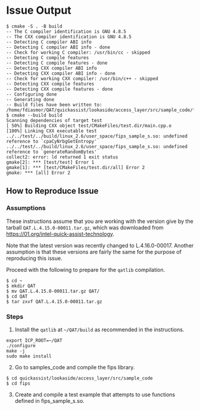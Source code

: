 #  Issue Output
```
$ cmake -S . -B build
-- The C compiler identification is GNU 4.8.5
-- The CXX compiler identification is GNU 4.8.5
-- Detecting C compiler ABI info
-- Detecting C compiler ABI info - done
-- Check for working C compiler: /usr/bin/cc - skipped
-- Detecting C compile features
-- Detecting C compile features - done
-- Detecting CXX compiler ABI info
-- Detecting CXX compiler ABI info - done
-- Check for working CXX compiler: /usr/bin/c++ - skipped
-- Detecting CXX compile features
-- Detecting CXX compile features - done
-- Configuring done
-- Generating done
-- Build files have been written to: /home/fdiasmor/QAT/quickassist/lookaside/access_layer/src/sample_code/fips/build
$ cmake --build build
Scanning dependencies of target test
[ 50%] Building CXX object test/CMakeFiles/test.dir/main.cpp.o
[100%] Linking CXX executable test
../../test/../build/linux_2.6/user_space/fips_sample_s.so: undefined reference to `cpaCyNrbgGetEntropy'
../../test/../build/linux_2.6/user_space/fips_sample_s.so: undefined reference to `generateRandomBytes'
collect2: error: ld returned 1 exit status
gmake[2]: *** [test/test] Error 1
gmake[1]: *** [test/CMakeFiles/test.dir/all] Error 2
gmake: *** [all] Error 2
```
## How to Reproduce Issue
### Assumptions

These instructions assume that you are working with the version give by the tarball `QAT.L.4.15.0-00011.tar.gz`, which was downloaded from https://01.org/intel-quick-assist-technology. 

Note that the latest version was recently changed to L.4.16.0-00017. Another assumption is that these versions are fairly the same for the purpose of reproducing this issue.

Proceed with the following to prepare for the `qatlib` compilation.

```
$ cd ~
$ mkdir QAT
$ mv QAT.L.4.15.0-00011.tar.gz QAT/
$ cd QAT
$ tar zxvf QAT.L.4.15.0-00011.tar.gz
```
### Steps 

1) Install the `qatlib` at `~/QAT/build` as recommended in the instructions.
```
export ICP_ROOT=~/QAT
./configure
make -j
sudo make install
```
2) Go to samples_code and compile the fips library.
```
$ cd quickassist/lookaside/access_layer/src/sample_code
$ cd fips
```
3) Create and compile a test example that attempts to use functions defined in fips_sample_s.so.
 
